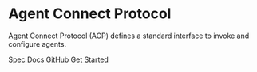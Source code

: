# Agent Connect Protocol

Agent Connect Protocol (ACP) defines a standard interface to invoke and configure agents.

[Spec Docs](https://agntcy.github.io/acp-spec/docs/openapi.html)
[GitHub](https://github.com/agntcy/acp-spec/)
[Get Started](docs/README.md#getting-started)
